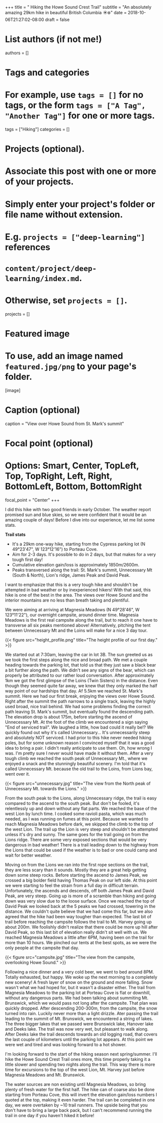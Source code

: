 +++
title = " Hiking the Howe Sound Crest Trail"
subtitle = "An absolutely amazing 29km hike in beautiful British Columbia :sunny::snowflake:"
date = 2018-10-06T21:27:02-08:00
draft = false

# List authors (if not me!)
authors = []

# Tags and categories
# For example, use `tags = []` for no tags, or the form `tags = ["A Tag", "Another Tag"]` for one or more tags.
tags = ["Hiking"]
categories = []

# Projects (optional).
#   Associate this post with one or more of your projects.
#   Simply enter your project's folder or file name without extension.
#   E.g. `projects = ["deep-learning"]` references
#   `content/project/deep-learning/index.md`.
#   Otherwise, set `projects = []`.
projects = []

# Featured image
# To use, add an image named `featured.jpg/png` to your page's folder.
[image]
  # Caption (optional)
  caption = "View over Howe Sound from St. Mark's summit"

  # Focal point (optional)
  # Options: Smart, Center, TopLeft, Top, TopRight, Left, Right, BottomLeft, Bottom, BottomRight
  focal_point = "Center"
+++

I did this hike with two good friends in early October. The weather report promised sun and blue skies, so we were confident that it would be an amazing couple of days! Before I dive into our experience, let me list some stats.

**Trail stats**

- It's a 29km one-way hike, starting from the Cypress parking lot (N 49°23'47", W 123°12'16") to Porteau Cove.
- Aim for 2-3 days. It's possible to do in 2 days, but that makes for a very tough first day!
- Cumulative elevation gain/loss is approximately 1850m/2600m.
- Peaks transversed along the trail: St. Mark's summit, Unnecessary Mt (South & North), Lion's ridge, James Peak and David Peak.

I want to emphasize that this is a very tough hike and shouldn't be attempted in bad weather or by inexperienced hikers! With that said, this hike is one of the best in the area. The views over Howe Sound and the interior mountains are no less than breath taking and plentiful.

We were aiming at arriving at Magnesia Meadows (N 49°28'46", W 123°11'22"), our overnight campsite, around dinner time. Magnesia Meadows is the first real campsite along the trail, but to reach it one have to transverse all six peaks mentioned above! Alternatively, pitching the tent between Unnecessary Mt and the Loins will make for a nice 3 day tour.

{{< figure src="height_profile.png" title="The height profile of our first day." >}}

We started out at 7:30am, leaving the car in lot 3B. The sun greeted us as we took the first steps along the nice and broad path. We met a couple heading towards the parking lot, that told us that they just saw a black bear a bit further along the path. We didn't see any signs of the bear, which can properly be attributed to our rather loud conversation.
After approximately 1km we got the first glimpse of the Loins (Twin Sisters) in the distance. Even though they seemed quite far away, we knew that they only marked the half way point of our hardships that day. Af 5.5km we reached St. Mark's summit. Here we had our first break, enjoying the views over Howe Sound. Right after the summit the path narrows to a single track, leaving the highly used broad, nice trail behind. We had some problems finding the correct path leaving St. Mark's summit, but eventually found the descending path. The elevation drop is about 175m, before starting the ascend of Unnecessary Mt. At the foot of the climb we encountered a sign saying "End of serviced trail". We laughed a little, how bad could it really be!? We quickly found out why it's called Unnecessary... It's unnecessarily steep and absolutely NOT serviced. I had prior to this hike never needed hiking poles, but for some unknown reason I convinced myself that it was a good idea to bring a pair. I didn't really anticipate to use them. Oh, how wrong I was. I'm pretty sure I never would have made it without them.
After a very tough climb we reached the south peak of Unnecessary Mt., where we enjoyed a snack and the stunningly beautiful scenery. I'm told that it's called Unnecessary Mt. because the old trail to the Loins, from Lions bay, went over it.

{{< figure src="unnecessary.jpg" title="The view from the North peak of Unnecessary Mt. towards the Lions." >}}

From the south peak to the Lions, along Unnecessary ridge, the trail is easy compared to the ascend to the south peak. But don't be fooled, it's relentlessly up and down without any flat parts. We reached the base of the west Lion by lunch time. I cooked some ravioli pasta, which was much needed, as I was running on fumes at this point.
Because we wanted to reach Magnesia Meadows before dark, we skipped the climb to the top of the west Lion. The trail up the Lion is very steep and shouldn't be attempted unless it's dry and sunny. The same goes for the trail going on from the Lions ridge. There are some very exposed sections that would be very dangerous in bad weather! There is a trail leading down to the highway from the Lions that could be used if the weather is to bad or one could camp and wait for better weather.

Moving on from the Lions we ran into the first rope sections on the trail, they are less scary than it sounds. Mostly they are a great help getting down some steep rocks. Before starting the ascend to James Peak, we crossed a big bolder field having Thomas Peak on our left side. At this point we were starting to feel the strain from a full day in difficult terrain. Unfortunately, the ascends and descends, off both James Peak and David Peak, are very steep. Going up is more of a scramble than hiking and going down was very slow due to the loose surface. Once we reached the top of David Peak we looked back at the 5 peaks we had crossed, towering in the distance. We couldn't quite believe that we had come this far, but we also agreed that the hike had been way tougher than expected.
The last bit of trail before reaching the campsite follows the trail to Mt. Harvey going up about 200m. We foolishly didn't realize that there could be more up hill after David Peak, so this last bit of elevation really didn't sit well with us.
We reached Magnesia Meadows a little after 6PM, having been on the trail for more than 10 hours. We pinched our tents at the best spots, as we were the only people at the campsite that day.

{{< figure src="campsite.jpg" title="The view from the campsite, overlooking Howe Sound." >}}

Following a nice dinner and a very cold beer, we went to bed around 8PM. Totally exhausted, but happy.
We woke up the next morning to a completely new scenery! A fresh layer of snow on the ground and more falling. Snow wasn't what we had hoped for, but it wasn't a disaster either. The trail from Magnesia Meadows to the parking lot at Porteau Cove is flat or downhill, without any dangerous parts. We had been talking about summiting Mt. Brunswick, which we would pass not long after the campsite. That plan was quickly dropped. After descending 200-300m, from the campsite, the snow turned into rain. Luckily never more than a light drizzle.
Ater passing the trail leading to the summit of Mt. Brunswick, we encountered a string of lakes. The three bigger lakes that we passed were Brunswick lake, Hanover lake and Deeks lake. The trail was now very wet, but pleasant to walk along. After Deeks lake the trail descends towards an old logging road, that covers the last couple of kilometers until the parking lot appears. At this point we were wet and tired and was looking forward to a hot shower.

I'm looking forward to the start of the hiking season next spring/summer. I'll hike the Howe Sound Crest Trail ones more, this time properly taking it a little slower and spending two nights along the trail. This way there is more time for excursions to the top of the west Lion, Mt. Harvey just before Magnesia Meadows and Mt. Brunswick.


The water sources are non existing until Magnesia Meadows, so bring plenty of fresh water for the first half.
The hike can of coarse also be done starting from Porteau Cove, this will invert the elevation gain/loss numbers I quoted at the top, making it even harder.
The trail can be completed in one day, we were overtaken by ~10 trail runners. The upside being that you don't have to bring a large back pack, but I can't recommend running the trail in one day if you haven't hiked it before!

